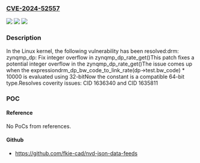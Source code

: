 ### [CVE-2024-52557](https://cve.mitre.org/cgi-bin/cvename.cgi?name=CVE-2024-52557)
![](https://img.shields.io/static/v1?label=Product&message=Linux&color=blue)
![](https://img.shields.io/static/v1?label=Version&message=28edaacb821c69241f6c0be6bbd29f7145f1b44f%3C%20325d889c5403ba20a24097f64c32d27ab993c2c3%20&color=brighgreen)
![](https://img.shields.io/static/v1?label=Vulnerability&message=n%2Fa&color=brighgreen)

### Description

In the Linux kernel, the following vulnerability has been resolved:drm: zynqmp_dp: Fix integer overflow in zynqmp_dp_rate_get()This patch fixes a potential integer overflow in the zynqmp_dp_rate_get()The issue comes up when the expressiondrm_dp_bw_code_to_link_rate(dp->test.bw_code) * 10000 is evaluated using 32-bitNow the constant is a compatible 64-bit type.Resolves coverity issues: CID 1636340 and CID 1635811

### POC

#### Reference
No PoCs from references.

#### Github
- https://github.com/fkie-cad/nvd-json-data-feeds

